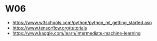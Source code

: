 
# W06

- https://www.w3schools.com/python/python_ml_getting_started.asp
- https://www.tensorflow.org/tutorials
- https://www.kaggle.com/learn/intermediate-machine-learning
